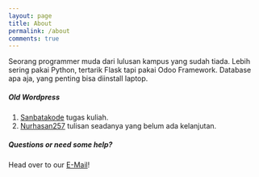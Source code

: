 ```yaml
---
layout: page
title: About
permalink: /about
comments: true
---
```


<div class="row justify-content-between">
    <div class="col-md-8 pr-5">
        <p>Seorang programmer muda dari lulusan kampus yang sudah tiada. Lebih sering pakai Python, tertarik Flask tapi pakai Odoo Framework. Database apa aja, yang penting bisa diinstall laptop.</p>
        <h5>Old Wordpress</h5>
        <ol>
            <li><a href="https://sanbatakode.wordpress.com/">Sanbatakode</a> tugas kuliah.</li>
            <li><a href="https://nurhasan257/">Nurhasan257</a> tulisan seadanya yang belum ada kelanjutan.</li>
        </ol>
        <h5>Questions or need some help?</h5>
        <p>Head over to our <a href="mailto:nurhasan@tijari.id">E-Mail</a>!</p>
    </div>
</div>